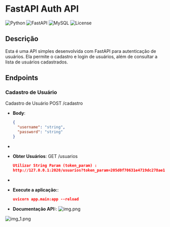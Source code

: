 # FastAPI Auth API

![Python](https://img.shields.io/badge/python-3.9-brightgreen)
![FastAPI](https://img.shields.io/badge/FastAPI-0.68.1-blue)
![MySQL](https://img.shields.io/badge/MySQL-8.0-orange)
![License](https://img.shields.io/badge/license-MIT-blue)

## Descrição

Esta é uma API simples desenvolvida com FastAPI para autenticação de usuários. Ela permite o cadastro e login de usuários, além de consultar a lista de usuários cadastrados.

## Endpoints

### Cadastro de Usuário
Cadastro de Usuário
POST /cadastro

- **Body**:
  ```json
  {
    "username": "string",
    "password": "string"
  }
- 
- **Obter Usuários**: 
GET /usuarios

  ```json
  Utilizar String Param (token_param) :
  http://127.0.0.1:2020/usuarios?token_param=205d0f70631e4719dc278ae11b41d5

- 
- **Execute a aplicação:**:  
  ```json
  uvicorn app.main:app --reload

- **Documentação API:**: 
![img.png](img.png)

![img_1.png](img_1.png)